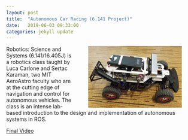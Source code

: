 ```yaml
---
layout: post
title:  "Autonomous Car Racing (6.141 Project)"
date:   2019-06-03 09:33:00
categories: jekyll update
---
```


<img align="right" width="250" src="/img/Racecar.png" style="padding: 0 35px">


Robotics: Science and Systems (6.141/16.405J) is a robotics class taught by Luca Carlone and Sertac Karaman, two MIT AeroAstro faculty who are at the cutting edge of navigation and control for autonomous vehicles. The class is an intense lab-based introduction to the design and implementation of autonomous systems in ROS.


[Final Video](https://www.youtube.com/watch?v=tiVfADZFjLc&list=PLxr9X4hi4N8wlDCMr1PR2QGBNkaTU04i0&index=2 "Final Video")